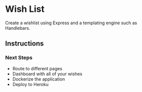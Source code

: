 # Wish List

<p>Create a wishlist using Express and a templating engine such as Handlebars.</p>

## Instructions

### Next Steps

<ul>
    <li>Route to different pages</li>
    <li>Dashboard with all of your wishes</li>
    <li>Dockerize the application</li>
    <li>Deploy to Heroku</li>
</ul>